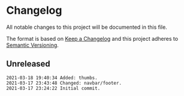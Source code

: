# Changelog

All notable changes to this project will be documented in this file.

The format is based on [Keep a Changelog](http://keepachangelog.com/en/1.0.0/)
and this project adheres to [Semantic Versioning](http://semver.org/spec/v2.0.0.html).

## Unreleased

```
2021-03-18 19:40:34 Added: thumbs.
2021-03-17 23:43:48 Changed: navbar/footer.
2021-03-17 23:24:22 Initial commit.
```
